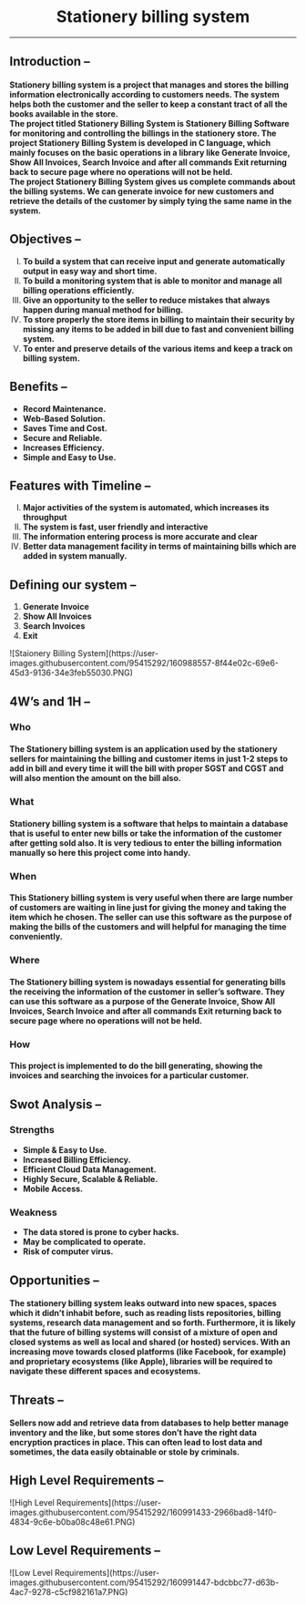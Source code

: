 <h1 align="Center">Stationery billing system</h1>
<hr>
<h2>
  Introduction –
</h2>
<h4>
  Stationery billing system is a project that manages and stores the billing information electronically according to customers needs. The system helps both the customer and the seller to keep a constant tract of all the books available in the store.<br> 
  The project titled Stationery Billing System is Stationery Billing Software for monitoring and controlling the billings in the stationery store. The project Stationery Billing System is developed in C language, which mainly focuses on the basic operations in a library like Generate Invoice, Show All Invoices, Search Invoice and after all commands Exit returning  back to secure page where no operations will not be held.<br>
  The project Stationery Billing System gives us complete commands about the billing systems. We can generate invoice for new customers and retrieve the details of the customer by simply tying the same name in the system.
</h4>
<h2>
  Objectives –
</h2>
<list>
  <ol type="I">
    <li>
      <b>
        To build a system that can receive input and generate automatically output in easy way and short time.
      </b>
    </li>
    <li>
      <b>
        To build a monitoring system that is able to monitor and manage all billing operations efficiently.
      </b>
    </li>
    <li>
      <b>
        Give an opportunity to the seller to reduce mistakes that always happen during manual method for billing.
      </b>
    </li>
    <li>
      <b>
        To store properly the store items in billing to maintain their security by missing any items to be added in bill due to fast and convenient billing system.
      </b>
    </li>
    <li>
      <b>
        To enter and preserve details of the various items and keep a track on billing system.
      </b>
    </li>
  </ol>
</list>
<h2>
  Benefits –
</h2>
<list>
  <ul>
    <li>
      <b>
        Record Maintenance.
      </b>
    </li>
    <li>
      <b>
        Web-Based Solution.
      </b>
    </li>
    <li>
      <b>
        Saves Time and Cost.
      </b>
    </li>
    <li>
      <b>
        Secure and Reliable.
      </b>
    </li>
    <li>
      <b>
        Increases Efficiency.
      </b>
    </li>
    <li>
      <b>
        Simple and Easy to Use.
      </b>
    </li>
  </ul>
</list>
<h2>
  Features with Timeline –
</h2>
<list>
  <ol type="I">
    <li>
      <b>
        Major activities of the system is automated, which increases its throughput
      </b>
    </li>
    <li>
      <b>
        The system is fast, user friendly and interactive
      </b>
    </li>
    <li>
      <b>
        The information entering process is more accurate and clear
      </b>
    </li>
    <li>
      <b>
       Better data management facility in terms of maintaining bills which are added in system manually.
      </b>
    </li>
  </ol>
</list>
<h2>
  Defining our system –
</h2>
<list>
  <ol type="1">
    <li>
      <b>
        Generate Invoice 
      </b>
    </li>
    <li>
      <b>
        Show All Invoices 
      </b>
    </li>
    <li>
      <b>
        Search Invoices
      </b>
    </li>
    <li>
      <b>
        Exit
      </b>
    </li>
  </ol>
</list>
![Staionery Billing System](https://user-images.githubusercontent.com/95415292/160988557-8f44e02c-69e6-45d3-9136-34e3feb55030.PNG)
<h2>
  4W’s and 1H –
</h2>
<h3>
  Who
</h3>
<h4>
  The Stationery billing system is an application used by the stationery sellers for maintaining the billing and customer items in just 1-2 steps to add in bill and every time it will the bill with proper SGST and CGST and will also mention the amount on the bill also.
</h4>
<h3>
  What
</h3>
<h4>
  Stationery billing system is a software that helps to maintain a database that is useful to enter new bills or take the information of the customer after getting sold also. It is very tedious to enter the billing information manually so here this project come into handy.
</h4>
<h3>
  When
</h3>
<h4>
  This Stationery billing system is very useful when there are large number of customers are waiting in line just for giving the money and taking the item which he chosen. The seller can use this software as the purpose of making the bills of the customers and will helpful for managing the time conveniently.
</h4>
<h3>
  Where
</h3>
<h4>
  The  Stationery billing system is nowadays essential for generating bills the receiving the information of the customer in seller’s software. They can use this software as a purpose of the Generate Invoice, Show All Invoices, Search Invoice and after all commands Exit returning  back to secure page where no operations will not be held.
</h4>
<h3>
  How
</h3>
<h4>
  This project is implemented to do the bill generating, showing the invoices and searching the invoices for a particular customer.
</h4>
<h2>
  Swot Analysis –
</h2>
<h3>
  Strengths
</h3>
<list>
  <ul>
    <li>
      <b>
        Simple & Easy to Use.
      </b>
    </li>
    <li>
      <b>
        Increased Billing Efficiency.
      </b>
    </li>
    <li>
      <b>
        Efficient Cloud Data Management.
      </b>
    </li>
    <li>
      <b>
        Highly Secure, Scalable & Reliable.
      </b>
    </li>
    <li>
      <b>
        Mobile Access.
      </b>
    </li>
  </ul>
</list>
<h3>
  Weakness
</h3>
<list>
  <ul>
    <li>
      <b>
        The data stored is prone to cyber hacks.
      </b>
    </li>
    <li>
      <b>
        May be complicated to operate.
      </b>
    </li>
    <li>
      <b>
        Risk of computer virus.
      </b>
    </li>
  </ul>
</list>
<h2>
  Opportunities –
</h2>
<h4>
  The stationery billing system leaks outward into new spaces, spaces which it didn’t inhabit before, such as reading lists repositories, billing systems, research data management and so forth. Furthermore, it is likely that the future of billing systems will consist of a mixture of open and closed systems as well as local and shared (or hosted) services. With an increasing move towards closed platforms (like Facebook, for example) and proprietary ecosystems (like Apple), libraries will be required to navigate these different spaces and ecosystems.
</h4>
<h2>
  Threats –
</h2>
<h4>
  Sellers now add and retrieve data from databases to help better manage inventory and the like, but some stores don’t have the right data encryption practices in place. This can often lead to lost data and sometimes, the data easily obtainable or stole by criminals.
</h4>
<h2>
  High Level Requirements –
</h2>
![High Level Requirements](https://user-images.githubusercontent.com/95415292/160991433-2966bad8-14f0-4834-9c6e-b0ba08c48e61.PNG)
<h2>
  Low Level Requirements –
</h2>
![Low Level Requirements](https://user-images.githubusercontent.com/95415292/160991447-bdcbbc77-d63b-4ac7-9278-c5cf982161a7.PNG)






